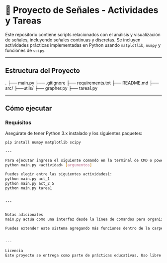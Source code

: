 # 🧪 Proyecto de Señales - Actividades y Tareas

Este repositorio contiene scripts relacionados con el análisis y visualización de señales, incluyendo señales continuas y discretas. Se incluyen actividades prácticas implementadas en Python usando `matplotlib`, `numpy` y funciones de `scipy`.

---

## Estructura del Proyecto

.
├── main.py
├── .gitignore
├── requirements.txt
├── README.md
├── src/
    ├──utils/
       ├── grapher.py
    ├── tarea1.py
 

---

## Cómo ejecutar

### Requisitos
Asegúrate de tener Python 3.x instalado y los siguientes paquetes:

```bash
pip install numpy matplotlib scipy

---

Para ejecutar ingresa el siguiente comando en la terminal de CMD o powerShell:
python main.py <actividad> [argumentos]

Puedes elegir entre las siguientes actividades1:
python main.py act_1
python main.py act_2 5
python main.py tarea1


---


Notas adicionales
main.py actúa como una interfaz desde la línea de comandos para organizar el trabajo por actividad.

Puedes extender este sistema agregando más funciones dentro de la carpeta src/ y adaptando main.py.


---

Licencia
Este proyecto se entrega como parte de prácticas educativas. Uso libre con fines académicos.
